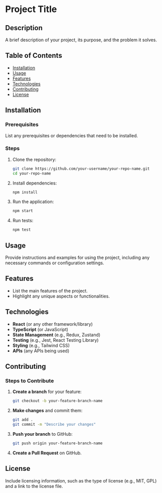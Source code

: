 # Project Title

## Description

A brief description of your project, its purpose, and the problem it solves.

## Table of Contents

- [Installation](#installation)
- [Usage](#usage)
- [Features](#features)
- [Technologies](#technologies)
- [Contributing](#contributing)
- [License](#license)


## Installation

### Prerequisites

List any prerequisites or dependencies that need to be installed.

### Steps

1. Clone the repository:
   ```bash
   git clone https://github.com/your-username/your-repo-name.git
   cd your-repo-name
   ```

2. Install dependencies:
   ```bash
   npm install
   ```

3. Run the application:
   ```bash
   npm start
   ```

4. Run tests:
   ```bash
   npm test
   ```

## Usage

Provide instructions and examples for using the project, including any necessary commands or configuration settings.

## Features

- List the main features of the project.
- Highlight any unique aspects or functionalities.

## Technologies

- **React** (or any other framework/library)
- **TypeScript** (or JavaScript)
- **State Management** (e.g., Redux, Zustand)
- **Testing** (e.g., Jest, React Testing Library)
- **Styling** (e.g., Tailwind CSS)
- **APIs** (any APIs being used)

## Contributing

### Steps to Contribute

1. **Create a branch** for your feature:
   ```bash
   git checkout -b your-feature-branch-name
   ```

2. **Make changes** and commit them:
   ```bash
   git add .
   git commit -m "Describe your changes"
   ```

3. **Push your branch** to GitHub:
   ```bash
   git push origin your-feature-branch-name
   ```

4. **Create a Pull Request** on GitHub.

## License

Include licensing information, such as the type of license (e.g., MIT, GPL) and a link to the license file.

